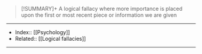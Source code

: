 > [!SUMMARY]+
> A logical fallacy where more importance is placed upon the first or most recent piece or information we are given



---
- Index:: [[Psychology]] 
- Related:: [[Logical fallacies]]
---